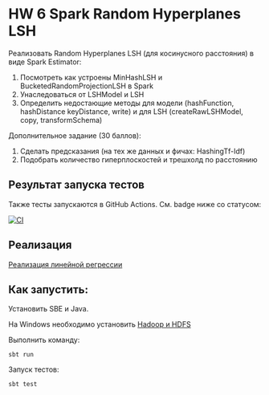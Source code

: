 # HW 6 Spark Random Hyperplanes LSH

Реализовать Random Hyperplanes LSH (для косинусного расстояния) в виде Spark Estimator:

1. Посмотреть как устроены MinHashLSH и BucketedRandomProjectionLSH в Spark
2. Унаследоваться от LSHModel и LSH
3. Определить недостающие методы для модели (hashFunction, hashDistance keyDistance, write) и для LSH (createRawLSHModel, copy, transformSchema)

Дополнительное задание (30 баллов):

1. Сделать предсказания (на тех же данных и фичах: HashingTf-Idf)
2. Подобрать количество гиперплоскостей и трешхолд по расстоянию

## Результат запуска тестов

Также тесты запускаются в GitHub Actions. См. badge ниже со статусом:

[![CI](https://github.com/KernelA/made-bd-hw5/actions/workflows/test.yaml/badge.svg)](https://github.com/KernelA/made-bd-hw5/actions/workflows/test.yaml)

## Реализация

[Реализация линейной регрессии](src/main/scala/org/apache/spark/ml/made/CosineRandomHyperplanesLSH.scala)

## Как запустить:

Установить SBЕ и Java.

На Windows необходимо установить [Hadoop и HDFS](https://towardsdatascience.com/installing-hadoop-3-2-1-single-node-cluster-on-windows-10-ac258dd48aef)

Выполнить команду:
```
sbt run
```

Запуск тестов:
```
sbt test
```
